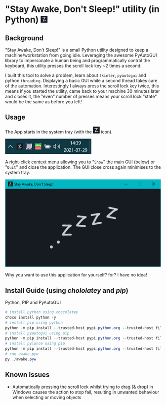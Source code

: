 # "Stay Awake, Don't Sleep!" utility (in Python) ![](icon/22.png)

## Background
"Stay Awake, Don't Sleep!" is a small Python utility designed to keep a machine/workstation from going idle. Leveraging the awesome PyAutoGUI library to impersonate a human being and programmatically control the keyboard, this utility presses the scroll lock key ~2 times a second.

I built this tool to solve a problem, learn about ```tkinter```, ```pyautogui``` and python ```threading```. Displaying a basic GUI while a second thread takes care of the automation. Interestingly I always press the scroll lock key twice, this means if you started the utility, came back to your machine 30 minutes later and closes it, the "even" number of presses means your scroll lock "state" would be the same as before you left!

## Usage
The App starts in the system tray (with the ![Z](icon/22.png) icon).

![Running in the Windows 10 System Tray](.screenshot/in-the-tray.png)

A right-click context menu allowing you to "```Show```" the main GUI  (below) or "```Quit```" and close the application. The GUI close cross again minimises to the system tray.

![Running awake.pyw on Windows 10](.screenshot/stay-awake-dont-sleep.png)

Why you want to use this application for yourself? for? I have no idea!

## Install Guide (using _chololatey_ and _pip_)
Python, PIP and PyAutoGUI
```powershell
# install python using chocolatey
choco install python -y
# install pip using python
python -m pip install --trusted-host pypi.python.org --trusted-host files.pythonhosted.org --trusted-host pypi.org --upgrade pip
# install pyautogui using pip
python -m pip install --trusted-host pypi.python.org --trusted-host files.pythonhosted.org --trusted-host pypi.org --upgrade pyautogui
# install pylance using pip
python -m pip install --trusted-host pypi.python.org --trusted-host files.pythonhosted.org --trusted-host pypi.org --upgrade pylance
# run awake.pyw
py ./awake.pyw
```

## Known Issues
- Automatically pressing the scroll lock whilst trying to drag (& drop) in Windows causes the action to stop fail, resulting in unwanted behaviour when selecting or moving objects
